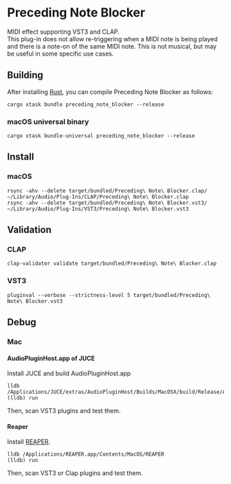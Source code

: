 # Preceding Note Blocker

MIDI effect supporting VST3 and CLAP.  
This plug-in does not allow re-triggering when a MIDI note is being played and there is a note-on of the same MIDI note. This is not musical, but may be useful in some specific use cases.  

## Building

After installing [Rust](https://rustup.rs/), you can compile Preceding Note Blocker as follows:

```shell
cargo xtask bundle preceding_note_blocker --release
```

### macOS universal binary

```shell
cargo xtask bundle-universal preceding_note_blocker --release
```

## Install

### macOS

```shell
rsync -ahv --delete target/bundled/Preceding\ Note\ Blocker.clap/ ~/Library/Audio/Plug-Ins/CLAP/Preceding\ Note\ Blocker.clap
rsync -ahv --delete target/bundled/Preceding\ Note\ Blocker.vst3/ ~/Library/Audio/Plug-Ins/VST3/Preceding\ Note\ Blocker.vst3
```

## Validation

### CLAP

```shell
clap-validator validate target/bundled/Preceding\ Note\ Blocker.clap
```

### VST3

```shell
pluginval --verbose --strictness-level 5 target/bundled/Preceding\ Note\ Blocker.vst3
```

## Debug

### Mac

#### AudioPluginHost.app of JUCE

Install JUCE and build AudioPluginHost.app  

```shell
lldb /Applications/JUCE/extras/AudioPluginHost/Builds/MacOSX/build/Release/AudioPluginHost.app/Contents/MacOS/AudioPluginHost
(lldb) run
```

Then, scan VST3 plugins and test them.  

#### Reaper

Install [REAPER](https://www.reaper.fm/).  

```shell
lldb /Applications/REAPER.app/Contents/MacOS/REAPER
(lldb) run
```

Then, scan VST3 or Clap plugins and test them.  
